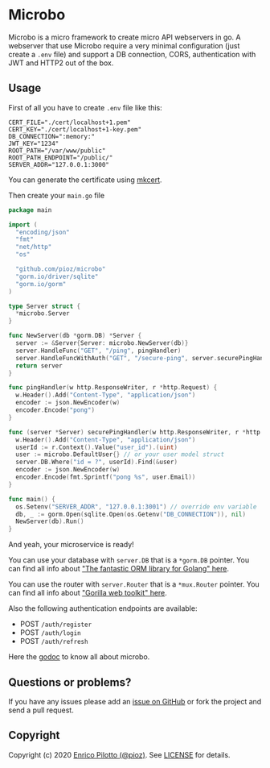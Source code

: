 # Microbo

Microbo is a micro framework to create micro API webservers in go. A webserver
that use Microbo require a very minimal configuration (just create a `.env` file) and support a DB
connection, CORS, authentication with JWT and HTTP2 out of the box.

## Usage

First of all you have to create `.env` file like this:

```
CERT_FILE="./cert/localhost+1.pem"
CERT_KEY="./cert/localhost+1-key.pem"
DB_CONNECTION=":memory:"
JWT_KEY="1234"
ROOT_PATH="/var/www/public"
ROOT_PATH_ENDPOINT="/public/"
SERVER_ADDR="127.0.0.1:3000"
```

You can generate the certificate using [mkcert](https://github.com/FiloSottile/mkcert).

Then create your `main.go` file

```go
package main

import (
  "encoding/json"
  "fmt"
  "net/http"
  "os"

  "github.com/pioz/microbo"
  "gorm.io/driver/sqlite"
  "gorm.io/gorm"
)

type Server struct {
  *microbo.Server
}

func NewServer(db *gorm.DB) *Server {
  server := &Server{Server: microbo.NewServer(db)}
  server.HandleFunc("GET", "/ping", pingHandler)
  server.HandleFuncWithAuth("GET", "/secure-ping", server.securePingHandler)
  return server
}

func pingHandler(w http.ResponseWriter, r *http.Request) {
  w.Header().Add("Content-Type", "application/json")
  encoder := json.NewEncoder(w)
  encoder.Encode("pong")
}

func (server *Server) securePingHandler(w http.ResponseWriter, r *http.Request) {
  w.Header().Add("Content-Type", "application/json")
  userId := r.Context().Value("user_id").(uint)
  user := microbo.DefaultUser{} // or your user model struct
  server.DB.Where("id = ?", userId).Find(&user)
  encoder := json.NewEncoder(w)
  encoder.Encode(fmt.Sprintf("pong %s", user.Email))
}

func main() {
  os.Setenv("SERVER_ADDR", "127.0.0.1:3001") // override env variable
  db, _ := gorm.Open(sqlite.Open(os.Getenv("DB_CONNECTION")), nil)
  NewServer(db).Run()
}
```

And yeah, your microservice is ready!

You can use your database with `server.DB` that is a `*gorm.DB` pointer. You can find all info about ["The fantastic ORM library for Golang" here](https://gorm.io/).

You can use the router with `server.Router` that is a `*mux.Router` pointer. You can find all info about ["Gorilla web toolkit" here](https://github.com/gorilla/mux).

Also the following authentication endpoints are available:

- POST `/auth/register`
- POST `/auth/login`
- POST `/auth/refresh`

Here the [godoc](https://godoc.org/github.com/pioz/microbo) to know all about microbo.

## Questions or problems?

If you have any issues please add an [issue on
GitHub](https://github.com/pioz/microbo/issues) or fork the project and send a
pull request.

## Copyright

Copyright (c) 2020 [Enrico Pilotto (@pioz)](https://github.com/pioz). See
[LICENSE](https://github.com/pioz/microbo/blob/master/LICENSE) for details.
